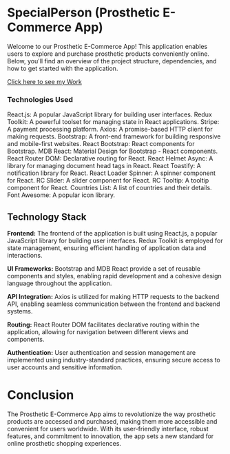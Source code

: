 <h1 style:text-align:center>SpecialPerson (Prosthetic E-Commerce App)</h1>
Welcome to our Prosthetic E-Commerce App! This application enables users to explore and purchase prosthetic products conveniently online. Below, you'll find an overview of the project structure, dependencies, and how to get started with the application.

<a href='https://frontend-alpha-nine-38.vercel.app/'>Click here to see my Work</a>
<h3>Technologies Used</h3>
React.js: A popular JavaScript library for building user interfaces.
Redux Toolkit: A powerful toolset for managing state in React applications.
Stripe: A payment processing platform.
Axios: A promise-based HTTP client for making requests.
Bootstrap: A front-end framework for building responsive and mobile-first websites.
React Bootstrap: React components for Bootstrap.
MDB React: Material Design for Bootstrap - React components.
React Router DOM: Declarative routing for React.
React Helmet Async: A library for managing document head tags in React.
React Toastify: A notification library for React.
React Loader Spinner: A spinner component for React.
RC Slider: A slider component for React.
RC Tooltip: A tooltip component for React.
Countries List: A list of countries and their details.
Font Awesome: A popular icon library.

<h2>Technology Stack</h2>
<b>Frontend:</b> The frontend of the application is built using React.js, a popular JavaScript library for building user interfaces. Redux Toolkit is employed for state management, ensuring efficient handling of application data and interactions.

<b>UI Frameworks:</b> Bootstrap and MDB React provide a set of reusable components and styles, enabling rapid development and a cohesive design language throughout the application.

<b>API Integration:</b> Axios is utilized for making HTTP requests to the backend API, enabling seamless communication between the frontend and backend systems.

<b>Routing:</b> React Router DOM facilitates declarative routing within the application, allowing for navigation between different views and components.

<b>Authentication:</b> User authentication and session management are implemented using industry-standard practices, ensuring secure access to user accounts and sensitive information.

<h1>Conclusion</h1>
The Prosthetic E-Commerce App aims to revolutionize the way prosthetic products are accessed and purchased, making them more accessible and convenient for users worldwide. With its user-friendly interface, robust features, and commitment to innovation, the app sets a new standard for online prosthetic shopping experiences.
